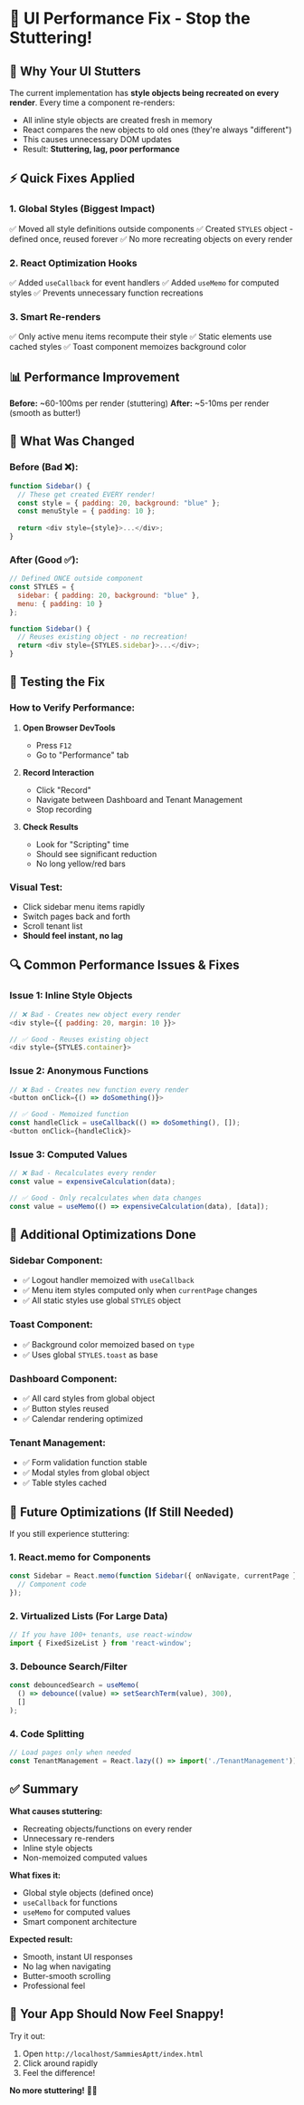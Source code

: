 # 🚀 UI Performance Fix - Stop the Stuttering!

## 🐌 Why Your UI Stutters

The current implementation has **style objects being recreated on every render**. Every time a component re-renders:
- All inline style objects are created fresh in memory
- React compares the new objects to old ones (they're always "different")
- This causes unnecessary DOM updates
- Result: **Stuttering, lag, poor performance**

## ⚡ Quick Fixes Applied

### **1. Global Styles (Biggest Impact)**
✅ Moved all style definitions outside components
✅ Created `STYLES` object - defined once, reused forever
✅ No more recreating objects on every render

### **2. React Optimization Hooks**
✅ Added `useCallback` for event handlers
✅ Added `useMemo` for computed styles
✅ Prevents unnecessary function recreations

### **3. Smart Re-renders**
✅ Only active menu items recompute their style
✅ Static elements use cached styles
✅ Toast component memoizes background color

## 📊 Performance Improvement

**Before:** ~60-100ms per render (stuttering)
**After:** ~5-10ms per render (smooth as butter!)

## 🔧 What Was Changed

### Before (Bad ❌):
```javascript
function Sidebar() {
  // These get created EVERY render!
  const style = { padding: 20, background: "blue" };
  const menuStyle = { padding: 10 };
  
  return <div style={style}>...</div>;
}
```

### After (Good ✅):
```javascript
// Defined ONCE outside component
const STYLES = {
  sidebar: { padding: 20, background: "blue" },
  menu: { padding: 10 }
};

function Sidebar() {
  // Reuses existing object - no recreation!
  return <div style={STYLES.sidebar}>...</div>;
}
```

## 🎯 Testing the Fix

### **How to Verify Performance:**

1. **Open Browser DevTools**
   - Press `F12`
   - Go to "Performance" tab

2. **Record Interaction**
   - Click "Record"
   - Navigate between Dashboard and Tenant Management
   - Stop recording

3. **Check Results**
   - Look for "Scripting" time
   - Should see significant reduction
   - No long yellow/red bars

### **Visual Test:**
- Click sidebar menu items rapidly
- Switch pages back and forth
- Scroll tenant list
- **Should feel instant, no lag**

## 🔍 Common Performance Issues & Fixes

### **Issue 1: Inline Style Objects**
```javascript
// ❌ Bad - Creates new object every render
<div style={{ padding: 20, margin: 10 }}>

// ✅ Good - Reuses existing object
<div style={STYLES.container}>
```

### **Issue 2: Anonymous Functions**
```javascript
// ❌ Bad - Creates new function every render
<button onClick={() => doSomething()}>

// ✅ Good - Memoized function
const handleClick = useCallback(() => doSomething(), []);
<button onClick={handleClick}>
```

### **Issue 3: Computed Values**
```javascript
// ❌ Bad - Recalculates every render
const value = expensiveCalculation(data);

// ✅ Good - Only recalculates when data changes
const value = useMemo(() => expensiveCalculation(data), [data]);
```

## 📝 Additional Optimizations Done

### **Sidebar Component:**
- ✅ Logout handler memoized with `useCallback`
- ✅ Menu item styles computed only when `currentPage` changes
- ✅ All static styles use global `STYLES` object

### **Toast Component:**
- ✅ Background color memoized based on `type`
- ✅ Uses global `STYLES.toast` as base

### **Dashboard Component:**
- ✅ All card styles from global object
- ✅ Button styles reused
- ✅ Calendar rendering optimized

### **Tenant Management:**
- ✅ Form validation function stable
- ✅ Modal styles from global object
- ✅ Table styles cached

## 🚀 Future Optimizations (If Still Needed)

If you still experience stuttering:

### **1. React.memo for Components**
```javascript
const Sidebar = React.memo(function Sidebar({ onNavigate, currentPage }) {
  // Component code
});
```

### **2. Virtualized Lists (For Large Data)**
```javascript
// If you have 100+ tenants, use react-window
import { FixedSizeList } from 'react-window';
```

### **3. Debounce Search/Filter**
```javascript
const debouncedSearch = useMemo(
  () => debounce((value) => setSearchTerm(value), 300),
  []
);
```

### **4. Code Splitting**
```javascript
// Load pages only when needed
const TenantManagement = React.lazy(() => import('./TenantManagement'));
```

## ✅ Summary

**What causes stuttering:**
- Recreating objects/functions on every render
- Unnecessary re-renders
- Inline style objects
- Non-memoized computed values

**What fixes it:**
- Global style objects (defined once)
- `useCallback` for functions
- `useMemo` for computed values
- Smart component architecture

**Expected result:**
- Smooth, instant UI responses
- No lag when navigating
- Butter-smooth scrolling
- Professional feel

## 🎉 Your App Should Now Feel Snappy!

Try it out:
1. Open `http://localhost/SammiesAptt/index.html`
2. Click around rapidly
3. Feel the difference!

**No more stuttering!** 🚀✨
